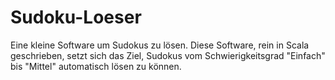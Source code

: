 Sudoku-Loeser
=============

Eine kleine Software um Sudokus zu lösen. Diese Software, rein in Scala geschrieben, setzt sich das Ziel, Sudokus vom Schwierigkeitsgrad "Einfach" bis "Mittel" automatisch lösen zu können.

